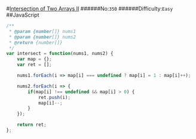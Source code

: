 #[Intersection of Two Arrays II](https://leetcode.com/problems/intersection-of-two-arrays-ii/)
######No:`350`
######Difficulty:`Easy`
##JavaScript

```javascript
/**
 * @param {number[]} nums1
 * @param {number[]} nums2
 * @return {number[]}
 */
var intersect = function(nums1, nums2) {
    var map = {};
    var ret = [];

    nums1.forEach(i => map[i] === undefined ? map[i] = 1 : map[i]++);

    nums2.forEach(i => {
        if(map[i] !== undefined && map[i] > 0) {
            ret.push(i);
            map[i]--;
        }
    });

    return ret;
};
```

